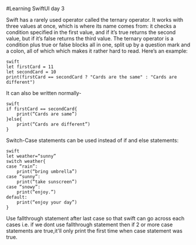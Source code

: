 #Learning SwiftUI day 3


Swift has a rarely used operator called the ternary operator. It works with three values at once, which is where its name comes from: it checks a condition specified in the first value, and if it’s true returns the second value, but if it’s false returns the third value.
The ternary operator is a condition plus true or false blocks all in one, split up by a question mark and a colon, all of which which makes it rather hard to read. Here’s an example:

```
swift
let firstCard = 11
let secondCard = 10
print(firstCard == secondCard ? "Cards are the same" : "Cards are different")
```

It can also be written normally-

```
swift
if firstCard == secondCard{
	print(“Cards are same”)
}else{
	print(“Cards are different”)
}
```


Switch-Case statements can be used instead of if and else statements:

```
swift
let weather=“sunny”
switch weather{
case “rain”:
	print(“bring umbrella”)
case “sunny”:
	print(“take sunscreen”)
case “snowy”:
	print(“enjoy.”)
default:
	print(“enjoy your day”)
}
```
Use fallthrough statement after last case so that swift can go across each cases i.e. if we dont use fallthrough statement then if 2 or more case statements are true,it'll only print the first time when case statement was true.
